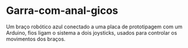 # Garra-com-anal-gicos
Um braço robótico azul conectado a uma placa de prototipagem com um Arduino, fios ligam o sistema a dois joysticks, usados para controlar os movimentos dos braços. 
